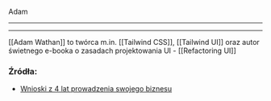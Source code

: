 Adam

---

---

[[Adam Wathan]] to twórca m.in. [[Tailwind CSS]], [[Tailwind UI]] oraz autor świetnego e-booka o zasadach projektowania UI - [[Refactoring UI]]

### Źródła: 
- [Wnioski z 4 lat prowadzenia swojego biznesu](https://twitter.com/adamwathan/status/1296447318074568704?s=21)
